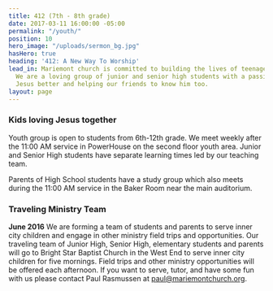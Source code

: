 ```yaml
---
title: 412 (7th - 8th grade)
date: 2017-03-11 16:00:00 -05:00
permalink: "/youth/"
position: 10
hero_image: "/uploads/sermon_bg.jpg"
hasHero: true
heading: '412: A New Way To Worship'
lead_in: Mariemont church is committed to building the lives of teenagers in Cincinnati.
  We are a loving group of junior and senior high students with a passion for knowing
  Jesus better and helping our friends to know him too.
layout: page
---
```


### Kids loving Jesus together

Youth group is open to students from 6th-12th grade. We meet weekly after the 11:00 AM service in PowerHouse on the second floor youth area.
Junior and Senior High students have separate learning times led by our teaching team.

Parents of High School students have a study group which also meets during the 11:00 AM service in the Baker Room near the main auditorium.

### Traveling Ministry Team

**June 2016**
We are forming a team of students and parents to serve inner city children and engage in other ministry field trips and opportunities. Our traveling team of Junior High, Senior High, elementary students and parents will go to Bright Star Baptist Church in the West End to serve inner city children for five mornings. Field trips and other ministry opportunities will be offered each afternoon. If you want to serve, tutor, and have some fun with us please contact Paul Rasmussen at paul@mariemontchurch.org.
